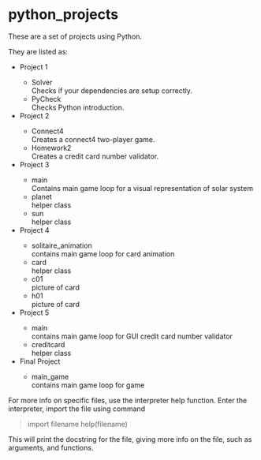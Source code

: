 # python_projects

These are a set of projects using Python.

They are listed as:
</br>
<ul>
  <li>Project 1</li>
    <ul>
      <li>Solver</li>
          Checks if your dependencies are setup correctly.
      <li>PyCheck</li>
          Checks Python introduction.
    </ul>
  <li>Project 2</li>
    <ul>
      <li>Connect4</li>
          Creates a connect4 two-player game.
      <li>Homework2</li>
          Creates a credit card number validator.
    </ul>
  <li>Project 3</li>
    <ul>
      <li>main</li>
          Contains main game loop for a visual representation of solar system
      <li>planet</li>
          helper class
      <li>sun</li>
          helper class
    </ul>
  <li>Project 4</li>
    <ul>
      <li>solitaire_animation</li>
          contains main game loop for card animation
      <li>card</li>
          helper class
      <li>c01</li>
          picture of card
      <li>h01</li>
          picture of card
      </ul>
  <li>Project 5</li>
    <ul>
      <li>main</li>
          contains main game loop for GUI credit card number validator
      <li>creditcard</li>
          helper class
    </ul>
  <li>Final Project</li>
    <ul>
      <li>main_game</li>
          contains main game loop for game
    </ul>
</ul>

For more info on specific files, use the interpreter help function.
Enter the interpreter, import the file using command 

> import filename
> help(filename)

This will print the docstring for the file, giving more info on the file, such as arguments, and functions.
